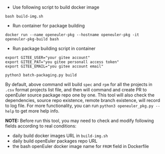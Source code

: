 - Use following script to build docker image
```shell script
bash build-img.sh
```

- Run container for package building
```shell script
docker run --name openeuler-pkg --hostname openeuler-pkg -it openeuler-pkg-build bash
```

- Run package building script in container
```shell script
export GITEE_USER="your gitee account"
export GITEE_PAT="you gitee personall access token"
export GITEE_EMAIL="you gitee account email"

python3 batch-packaging.py build
```
By default, above command will build `spec` and `rpm` for all the projects in
`.csv` format projects list file, and then will command and create PR to openEuler
source package repo one by one. This tool will also check the dependencies,
source repo existence, remote branch existence, will record to log file.
For more functionality, you can run `python3 openeuler_pkg.py --help` to get more help info.

**NOTE:**
Before run this tool, you may need to check and modify following fields according to real conditions:
- daily build docker images URL in `build-img.sh`
- daily build openEuler packages repo URL
- the bash openEuler docker image name for `FROM` field in Dockerfile